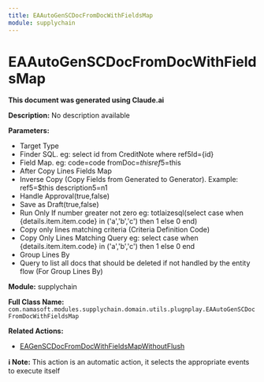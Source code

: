 ```yaml
---
title: EAAutoGenSCDocFromDocWithFieldsMap
module: supplychain
---
```



<div class='entity-flows'>

# EAAutoGenSCDocFromDocWithFieldsMap

**This document was generated using Claude.ai**

**Description:** No description available

**Parameters:**
- Target Type
- Finder SQL. eg: select id from CreditNote where ref5Id={id}
- Field Map. eg: 
code=code
fromDoc=$this
ref5=$this
- After Copy Lines Fields Map
- Inverse Copy (Copy Fields from Generated to Generator). 
Example:
ref5=$this
description5=n1
- Handle Approval(true,false)
- Save as Draft(true,false)
- Run Only If number greater not zero eg: totlaizesql(select case when {details.item.item.code} in ('a','b','c') then 1 else 0 end)
- Copy only lines matching criteria (Criteria Definition Code)
- Copy Only Lines Matching Query eg: 
select case when {details.item.item.code} in ('a','b','c') then 1 else 0 end 
- Group Lines By
- Query to list all docs that should be deleted if not handled by the entity flow (For Group Lines By)

**Module:** supplychain

**Full Class Name:** `com.namasoft.modules.supplychain.domain.utils.plugnplay.EAAutoGenSCDocFromDocWithFieldsMap`

**Related Actions:**
- [EAGenSCDocFromDocWithFieldsMapWithoutFlush](EAGenSCDocFromDocWithFieldsMapWithoutFlush.md)

**ℹ️ Note:** This action is an automatic action, it selects the appropriate events to execute itself


</div>

